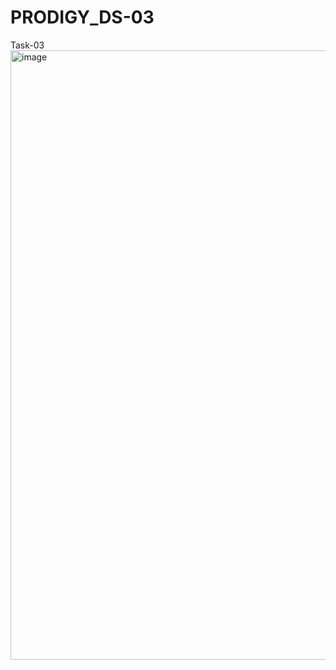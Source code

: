 # PRODIGY_DS-03
Task-03
<img width="1752" height="975" alt="image" src="https://github.com/user-attachments/assets/fd62fe64-b4ba-4c9f-bdc4-50e036efeeaa" />
